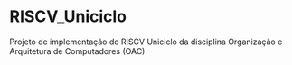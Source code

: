 # RISCV_Uniciclo

Projeto de implementação do RISCV Uniciclo da disciplina Organização e Arquitetura de Computadores (OAC)
